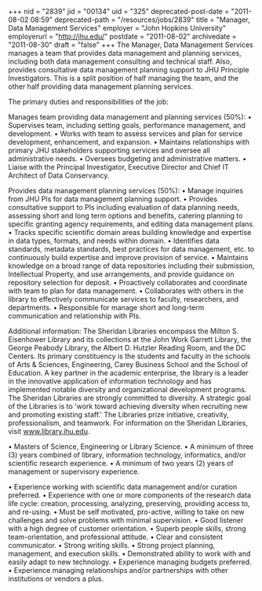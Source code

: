 +++
nid = "2839"
jid = "00134"
uid = "325"
deprecated-post-date = "2011-08-02 08:59"
deprecated-path = "/resources/jobs/2839"
title = "Manager, Data Management Services"
employer = "John Hopkins University"
employerurl = "http://jhu.edu/"
postdate = "2011-08-02"
archivedate = "2011-08-30"
draft = "false"
+++
The Manager, Data Management Services manages a team that provides data
management and planning services, including both data management
consulting and technical staff. Also, provides consultative data
management planning support to JHU Principle Investigators. This is a
split position of half managing the team, and the other half providing
data management planning services.

The primary duties and responsibilities of the job:

Manages team providing data management and planning services (50%): •
Supervises team, including setting goals, performance management, and
development. • Works with team to assess services and plan for service
development, enhancement, and expansion. • Maintains relationships with
primary JHU stakeholders supporting services and oversee all
administrative needs. • Oversees budgeting and administrative matters. •
Liaise with the Principal Investigator, Executive Director and Chief IT
Architect of Data Conservancy.

Provides data management planning services (50%): • Manage inquiries
from JHU PIs for data management planning support. • Provides
consultative support to PIs including evaluation of data planning needs,
assessing short and long term options and benefits, catering planning to
specific granting agency requirements, and editing data management
plans. • Tracks specific scientific domain areas building knowledge and
expertise in data types, formats, and needs within domain. • Identifies
data standards, metadata standards, best practices for data management,
etc. to continuously build expertise and improve provision of service. •
Maintains knowledge on a broad range of data repositories including
their submission, Intellectual Property, and use arrangements, and
provide guidance on repository selection for deposit. • Proactively
collaborates and coordinate with team to plan for data management. •
Collaborates with others in the library to effectively communicate
services to faculty, researchers, and departments. • Responsible for
manage short and long-term communication and relationship with PIs.

Additional information: The Sheridan Libraries encompass the Milton S.
Eisenhower Library and its collections at the John Work Garrett Library,
the George Peabody Library, the Albert D. Hutzler Reading Room, and the
DC Centers. Its primary constituency is the students and faculty in the
schools of Arts & Sciences, Engineering, Carey Business School and the
School of Education. A key partner in the academic enterprise, the
library is a leader in the innovative application of information
technology and has implemented notable diversity and organizational
development programs. The Sheridan Libraries are strongly committed to
diversity. A strategic goal of the Libraries is to 'work toward
achieving diversity when recruiting new and promoting existing staff.'
The Libraries prize initiative, creativity, professionalism, and
teamwork. For information on the Sheridan Libraries, visit
www.library.jhu.edu.
  
• Masters of Science, Engineering or Library Science. • A minimum of
three (3) years combined of library, information technology,
informatics, and/or scientific research experience. • A minimum of two
years (2) years of management or supervisory experience.

• Experience working with scientific data management and/or curation
preferred. • Experience with one or more components of the research data
life cycle: creation, processing, analyzing, preserving, providing
access to, and re-using. • Must be self motivated, pro-active, willing
to take on new challenges and solve problems with minimal supervision. •
Good listener with a high degree of customer orientation. • Superb
people skills, strong team-orientation, and professional attitude. •
Clear and consistent communicator. • Strong writing skills. • Strong
project planning, management, and execution skills. • Demonstrated
ability to work with and easily adapt to new technology. • Experience
managing budgets preferred. • Experience managing relationships and/or
partnerships with other institutions or vendors a plus.
